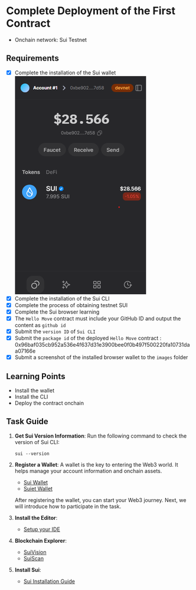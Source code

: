 # Complete Deployment of the First Contract

- Onchain network: Sui Testnet

## Requirements

- [X] Complete the installation of the Sui wallet    ![](image/sui-wallet.png)
- [X] Complete the installation of the Sui CLI
- [X] Complete the process of obtaining testnet SUI
- [X] Complete the Sui browser learning
- [X] The `Hello Move` contract must include your GitHub ID and output the content as `github id`
- [X] Submit the `version ID` of `Sui CLI`
- [X] Submit the `package id` of the deployed `Hello Move` contract : 0x96baf035cb952a536e4f637d31e3900bee0f0b497f500220fa10731daa07166e
- [X] Submit a screenshot of the installed browser wallet to the `images` folder

## Learning Points
- Install the wallet
- Install the CLI
- Deploy the contract onchain

## Task Guide
1. **Get Sui Version Information**: Run the following command to check the version of Sui CLI:
    ```shell
    sui --version
    ```
2. **Register a Wallet**: A wallet is the key to entering the Web3 world. It helps manage your account information and onchain assets.
    - [Sui Wallet](https://chromewebstore.google.com/detail/sui-wallet/opcgpfmipidbgpenhmajoajpbobppdil)
    - [Suiet Wallet](https://chromewebstore.google.com/detail/suiet-sui-wallet/khpkpbbcccdmmclmpigdgddabeilkdpd)

    After registering the wallet, you can start your Web3 journey. Next, we will introduce how to participate in the task.
3. **Install the Editor**:
    - [Setup your IDE](https://move-book.com/before-we-begin/ide-support.html)
4. **Blockchain Explorer**:
    - [SuiVision](https://suivision.xyz/)
    - [SuiScan](https://suiscan.xyz/)
5. **Install Sui**:
    - [Sui Installation Guide](https://docs.sui.io/guides/developer/getting-started/sui-install)
